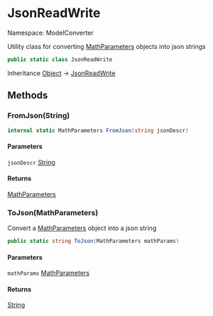 # JsonReadWrite

Namespace: ModelConverter

Utility class for converting [MathParameters](./modelconverter.mathparameters.md) objects into json strings

```csharp
public static class JsonReadWrite
```

Inheritance [Object](https://docs.microsoft.com/en-us/dotnet/api/system.object) → [JsonReadWrite](./modelconverter.jsonreadwrite.md)

## Methods

### **FromJson(String)**

```csharp
internal static MathParameters FromJson(string jsonDescr)
```

#### Parameters

`jsonDescr` [String](https://docs.microsoft.com/en-us/dotnet/api/system.string)<br>

#### Returns

[MathParameters](./modelconverter.mathparameters.md)<br>

### **ToJson(MathParameters)**

Convert a [MathParameters](./modelconverter.mathparameters.md) object into a json string

```csharp
public static string ToJson(MathParameters mathParams)
```

#### Parameters

`mathParams` [MathParameters](./modelconverter.mathparameters.md)<br>

#### Returns

[String](https://docs.microsoft.com/en-us/dotnet/api/system.string)<br>
